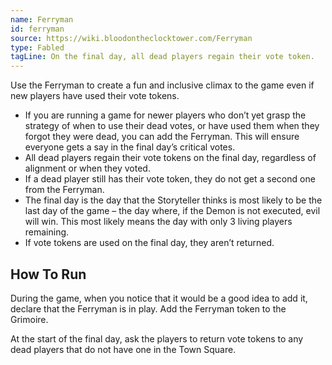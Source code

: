```yaml
---
name: Ferryman
id: ferryman
source: https://wiki.bloodontheclocktower.com/Ferryman
type: Fabled
tagLine: On the final day, all dead players regain their vote token.
---
```


Use the Ferryman to create a fun and inclusive climax to the game even
if new players have used their vote tokens.

- If you are running a game for newer players who don’t yet grasp the
  strategy of when to use their dead votes, or have used them when they
  forgot they were dead, you can add the Ferryman. This will ensure
  everyone gets a say in the final day’s critical votes.
- All dead players regain their vote tokens on the final day, regardless
  of alignment or when they voted.
- If a dead player still has their vote token, they do not get a second
  one from the Ferryman.
- The final day is the day that the Storyteller thinks is most likely to
  be the last day of the game – the day where, if the Demon is not
  executed, evil will win. This most likely means the day with only 3
  living players remaining.
- If vote tokens are used on the final day, they aren’t returned.

## How To Run

During the game, when you notice that it would be a good idea to add it,
declare that the Ferryman is in play. Add the Ferryman token to the
Grimoire.

At the start of the final day, ask the players to return vote tokens to
any dead players that do not have one in the Town Square.
